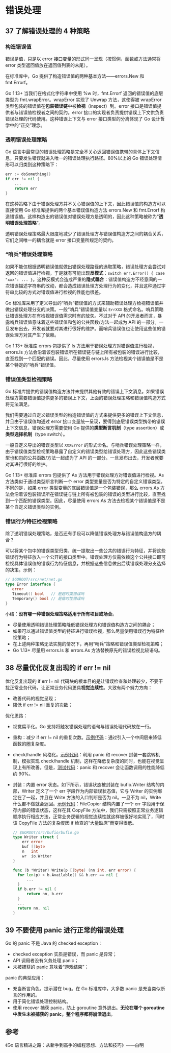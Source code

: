# 错误处理

## 37 了解错误处理的 4 种策略

### 构造错误值

错误是值，只是以 error 接口变量的形式同一呈现（按惯例，函数或方法通常将 error 类型返回值放在返回值列表的末尾）。

在标准库中，Go 提供了构造错误值的两种基本方法——errors.New 和 fmt.Errorf。

Go 1.13+ 当我们在格式化字符串中使用 %w 时，fmt.Errorf 返回的错误值的底层类型为 fmt.wrapError。wrapError 实现了 Unwrap 方法，这使得被 wrapError 类型包装的错误值在**包装错误链**中被**检视**（inspect）到。error 接口是错误值提供者与错误值检视者之间的契约。error 接口的实现者负责提供错误上下文供负责错误处理的代码使用。这种错误上下文与 error 接口类型的分离体现了 Go 设计哲学中的“正交”理念。

### 透明错误处理策略

Go 语言中最常见的错误处理策略是完全不关心返回错误值携带的具体上下文信息，只要发生错误就进入唯一的错误处理执行路径。80%以上的 Go 错误处理情形可以归类到这种策略下：

```Go
err := doSomething()
if err != nil {
    ...
    return err
}
```

在这种策略下由于错误处理方并不关心错误值的上下文，因此错误值的构造方可以直接使用 Go 标准库提供的两个基本错误值构造方法 errors.New 和 fmt.Errorf 构造错误值。这样构造出的错误值对错误处理方是透明的，因此这种策略被称为“**透明错误处理策略**”。

透明错误处理策略最大限度地减少了错误处理方与错误值构造方之间的耦合关系，它们之间唯一的耦合就是 error 接口变量所规定的契约。

### “哨兵”错误处理策略

  如果不能仅根据透明错误值就做出错误处理路径的选取策略，错误处理方会尝试对返回的错误值进行检视，于是就有可能出现**反模式**：`switch err.Error() { case "xxx": ... }`。这种反模式会造成严重的**隐式耦合**：错误值构造方不经意间的一次错误描述字符串的改动，都会造成错误处理方处理行为的变化，并且这种通过字符串比较的方式对错误值进行检视的性能也很差。

Go 标准库采用了定义导出的“哨兵”错误值的方式来辅助错误处理方检视错误值并做出错误处理分支的决策。一般“哨兵”错误值变量以 `ErrXXX` 格式命名。哨兵策略让错误处理方在有检视错误值需求时有的放矢。不过对于 API 的开发者而言，暴露哨兵错误值意味着这些错误值和包的公共函数/方法一起成为 API 的一部分。一旦发布出去，开发者就要对其进行很好的维护。而哨兵错误值也让使用这些值的错误处理方对其产生了依赖。

Go 1.13+ 标准库 errors 包提供了 Is 方法用于错误处理方对错误值进行检视，errors.Is 方法会沿着该包装错误所在错误链与链上所有被包装的错误进行比较，直至找到一个匹配的错误。因此，尽量使用 errors.Is 方法检视某个错误值是不是某个特定的“哨兵”错误值。

### 错误值类型检视策略

Go 标准库提供的错误值构造方法并未提供其他有效的错误上下文消息。如果错误处理方需要错误值提供更多的错误上下文，上面的错误处理策略和错误值构造方式将无法满足。

我们需要通过自定义错误类型的构造错误值的方式来提供更多的错误上下文信息，并且由于错误值均通过 error 接口变量统一呈现，要得到底层错误类型携带的错误上下文信息，错误处理方需要使用 Go 提供的**类型断言机制**（type assertion）或**类型选择机制**（type switch）。

一般自定义导出的错误类型以 `XXXError` 的形式命名。与哨兵错误处理策略一样，由于错误值类型检视策略暴露了自定义的错误类型给错误处理方，因此这些错误类型也和包的公共函数/方法一起成为了 API 的一部分。一旦发布出去，开发者就要对其进行很好的维护。

Go 1.13+ 标准库 errors 包提供了 As 方法用于错误处理方对错误值进行检视。As 方法类似于通过类型断言判断一个 error 类型变量是否为特定的自定义错误类型。不同的是，如果 error 类型变量的底层错误值是一个包装错误，那么 errors.As 方法会沿着该包装错误所在错误链与链上所有被包装的错误的类型进行比较，直至找到一个匹配的错误类型。因此，尽量使用 errors.As 方法去检视某个错误值是不是某个自定义错误类型的实例。

### 错误行为特征检视策略

除了透明错误处理策略，是否还有手段可以降低错误处理方与错误值构造方的耦合？

可以将某个包中的错误类型归类，统一提取出一些公共的错误行为特征，并将这些错误行为特征放入一个公开的接口类型中。错误处理方仅需依赖这个公共接口即可检视具体错误值的错误行为特征信息，并根据这些信息做出后续错误处理分支选择的决策。示例：

```Go
// $GOROOT/src/net/net.go
type Error interface {
   error
   Timeout() bool   // 是超时类错误吗
   Temporary() bool // 是临时性错误吗
}
```

小结：**没有哪一种错误处理策略适用于所有项目或场合**。

- 尽量使用透明错误处理策略降低错误处理方和错误值构造方之间的耦合；
- 如果可以通过错误值类型的特征进行错误检视，那么尽量使用错误行为特征检视策略；
- 在上述两种策略无法实施的情况下，再用“哨兵”策略和错误值类型检视策略；
- Go 1.13+ 尽量用 errors.Is 和 errors.As 方法替换原先的错误检视比较语句。

## 38 尽量优化反复出现的 if err != nil

优化反复出现的 if err != nil 代码块的根本目的是让错误检查和处理较少，不要干扰正常业务代码，让正常业务代码更具**视觉连续性**。大致有两个努力方向：

- 改善代码的视觉呈现；
- 降低 if err != nil 重复的次数；

优化思路：

- 视觉扁平化。Go 支持将触发错误处理的语句与错误处理代码放在一行。

- 重构：减少 if err != nil 的重复次数。[示例代码](https://github.com/bigwhite/GoProgrammingFromBeginnerToMaster/blob/main/chapter7/sources/go-if-error-check-optimize-1.go)：通过引入一个中间层来降低函数的圈复杂度。

- check/handle 风格化。[示例代码](https://github.com/bigwhite/GoProgrammingFromBeginnerToMaster/blob/main/chapter7/sources/go-if-error-check-optimize-2.go)：利用 panic 和 recover 封装一套跳转机制，模拟实现 check/handle 机制，这样在降低复杂度的同时，也能在视觉呈现上有所改善。但是，[测试代码](https://github.com/bigwhite/GoProgrammingFromBeginnerToMaster/blob/main/chapter7/sources/panic_recover_performance_test.go)：panic 和 recover 会让函数调用的性能降低约 90%。

- 封装：内置 error 状态。如下所示，错误状态被封装在 bufio.Writer 结构的内部，Writer 定义了一个 err 字段作为内部错误状态值，它与 Writer 的实例绑定在了一起，并且在 Write 方法的入口判断是否为 nil。一旦不为 nil，Write 什么都不做就会返回。[示例代码](https://github.com/bigwhite/GoProgrammingFromBeginnerToMaster/blob/main/chapter7/sources/go-if-error-check-optimize-3.go)：FileCopier 结构内置了一个 err 字段用于保存内部的错误状态，这样在其 CopyFile 方法中，我们只需按照正常业务逻辑顺序执行相应方法，正常业务逻辑的视觉连续性就这样被很好地实现了，同时该 CopyFile 方法的复杂度因 if 检查的“大量缺席”而变得很低。 

  ```Go
  // $GOROOT/src/bufio/bufio.go
  type Writer struct {
      err error
      buf []byte
      n   int
      wr  io.Writer
  }
  
  func (b *Writer) Write(p []byte) (nn int, err error) {
  	for len(p) > b.Available() && b.err == nil {
  		...
  	}
  	if b.err != nil {
  		return nn, b.err
  	}
  	...
  	return nn, nil
  }
  ```

## 39 不要使用 panic 进行正常的错误处理

Go 的 panic 不是 Java 的 checked exception：

- checked exception 实质是错误，而 panic 是异常；
- API 调用者没有义务处理 panic；
- 未被捕获的 panic 意味着“游戏结束”；

panic 的典型应用：

- 充当断言角色，提示潜在 bug。在 Go 标准库中，大多数 panic 是充当类似断言的作用的。
- 用于简化错误处理控制结构。
- 使用 recover 捕获 panic，防止 goroutine 意外退出。**无论在哪个 goroutine 中发生未被捕获的 panic，整个程序都将崩溃退出**。

## 参考

《Go 语言精进之路：从新手到高手的编程思想、方法和技巧》——白明